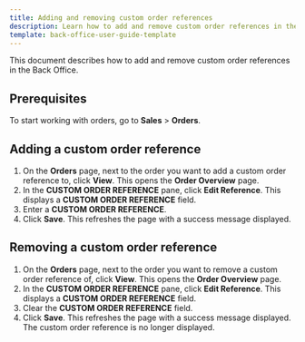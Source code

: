 ```yaml
---
title: Adding and removing custom order references
description: Learn how to add and remove custom order references in the Back Office
template: back-office-user-guide-template
---
```


This document describes how to add and remove custom order references in the Back Office.

## Prerequisites

To start working with orders, go to **Sales** > **Orders**.


## Adding a custom order reference

1. On the **Orders** page, next to the order you want to add a custom order reference to, click **View**.
    This opens the **Order Overview** page.
3. In the **CUSTOM ORDER REFERENCE** pane, click **Edit Reference**.
    This displays a **CUSTOM ORDER REFERENCE** field.
3. Enter a **CUSTOM ORDER REFERENCE**.
4. Click **Save**.
    This refreshes the page with a success message displayed.

## Removing a custom order reference

1. On the **Orders** page, next to the order you want to remove a custom order reference of, click **View**.
    This opens the **Order Overview** page.
3. In the **CUSTOM ORDER REFERENCE** pane, click **Edit Reference**.
    This displays a **CUSTOM ORDER REFERENCE** field.
3. Clear the **CUSTOM ORDER REFERENCE** field.
4. Click **Save**.
    This refreshes the page with a success message displayed. The custom order reference is no longer displayed.
